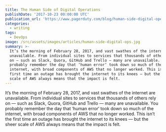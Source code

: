 ```yaml
---
title: The Human Side of Digital Operations
publishDate: '2017-10-23 00:00:00 UTC'
publication_url: 'https://www.pagerduty.com/blog/human-side-digital-operations/'
categories:
  - writing
tags:
  - DevOps
image: /src/assets/images/articles/human-side-digital-ops.jpg
summary: >-
  It’s the morning of February 28, 2017, and vast swathes of the internet are
  unavailable. From individual sites to services that thousands of others rely
  on — such as Slack, Quora, GitHub and Trello — many are unavailable. You
  probably remember the day that ‘human error‘ took down so much of the
  internet, with broad components of AWS that no longer worked. This isn’t the
  first time an outage has brought the internet to its knees — but the sheer
  scale of AWS always means that the impact is felt.
---
```


It’s the morning of February 28, 2017, and vast swathes of the internet are unavailable. From individual sites to services that thousands of others rely on — such as Slack, Quora, GitHub and Trello — many are unavailable. You probably remember the day that ‘human error‘ took down so much of the internet, with broad components of AWS that no longer worked. This isn’t the first time an outage has brought the internet to its knees — but the sheer scale of AWS always means that the impact is felt.
